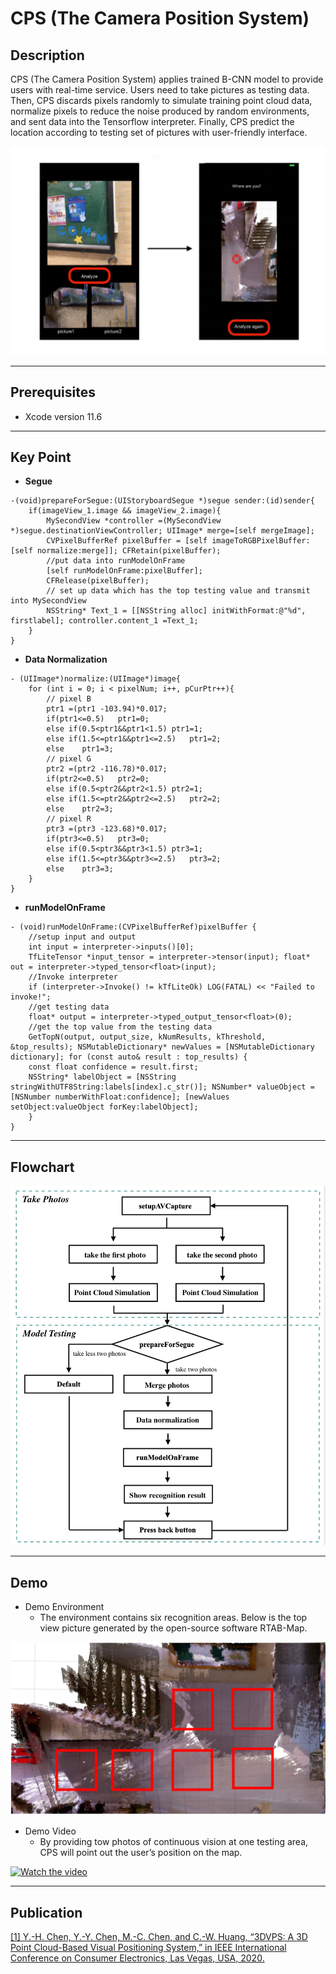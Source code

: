 # **CPS (The Camera Position System)**

## Description

CPS (The Camera Position System) applies trained B-CNN model to provide users with real-time service. Users need to take pictures as testing data. Then, CPS discards pixels randomly to simulate training point cloud data, normalize pixels to reduce the noise produced by random environments, and sent data into the Tensorflow interpreter. Finally, CPS predict the location according to testing set of pictures with user-friendly interface.

![image info](image/description.png)

***

## Prerequisites

+ Xcode version 11.6

***

## Key Point

+ **Segue**

```objc
-(void)prepareForSegue:(UIStoryboardSegue *)segue sender:(id)sender{
    if(imageView_1.image && imageView_2.image){
        MySecondView *controller =(MySecondView *)segue.destinationViewController; UIImage* merge=[self mergeImage];
        CVPixelBufferRef pixelBuffer = [self imageToRGBPixelBuffer:[self normalize:merge]]; CFRetain(pixelBuffer);
        //put data into runModelOnFrame
        [self runModelOnFrame:pixelBuffer];
        CFRelease(pixelBuffer);
        // set up data which has the top testing value and transmit into MySecondView 
        NSString* Text_1 = [[NSString alloc] initWithFormat:@"%d", firstlabel]; controller.content_1 =Text_1;
    }
}
```

+ **Data Normalization**

```objc
- (UIImage*)normalize:(UIImage*)image{
    for (int i = 0; i < pixelNum; i++, pCurPtr++){
        // pixel B
        ptr1 =(ptr1 -103.94)*0.017; 
        if(ptr1<=0.5)   ptr1=0;
        else if(0.5<ptr1&&ptr1<1.5) ptr1=1;
        else if(1.5<=ptr1&&ptr1<=2.5)   ptr1=2;
        else    ptr1=3;
        // pixel G
        ptr2 =(ptr2 -116.78)*0.017;
        if(ptr2<=0.5)   ptr2=0;
        else if(0.5<ptr2&&ptr2<1.5) ptr2=1;
        else if(1.5<=ptr2&&ptr2<=2.5)   ptr2=2;
        else    ptr2=3;
        // pixel R
        ptr3 =(ptr3 -123.68)*0.017;
        if(ptr3<=0.5)   ptr3=0;
        else if(0.5<ptr3&&ptr3<1.5) ptr3=1;
        else if(1.5<=ptr3&&ptr3<=2.5)   ptr3=2;
        else    ptr3=3;
    }
}
```

+ **runModelOnFrame**

```objc
- (void)runModelOnFrame:(CVPixelBufferRef)pixelBuffer {
    //setup input and output
    int input = interpreter->inputs()[0];
    TfLiteTensor *input_tensor = interpreter->tensor(input); float* out = interpreter->typed_tensor<float>(input);
    //Invoke interpreter
    if (interpreter->Invoke() != kTfLiteOk) LOG(FATAL) << "Failed to invoke!";
    //get testing data
    float* output = interpreter->typed_output_tensor<float>(0);
    //get the top value from the testing data
    GetTopN(output, output_size, kNumResults, kThreshold, &top_results); NSMutableDictionary* newValues = [NSMutableDictionary dictionary]; for (const auto& result : top_results) {
    const float confidence = result.first;
    NSString* labelObject = [NSString stringWithUTF8String:labels[index].c_str()]; NSNumber* valueObject = [NSNumber numberWithFloat:confidence]; [newValues setObject:valueObject forKey:labelObject];
    }
}
```

***

## Flowchart
![image info](image/flowchart.png)

***

## Demo

+ Demo Environment
  + The environment contains six recognition areas. Below is the top view picture generated by the open-source software RTAB-Map.

![image info](image/demoEnvironment.png)

+ Demo Video
  + By providing tow photos of continuous vision at one testing area, CPS will point out the user’s position on the map.

[![Watch the video](https://i.imgur.com/vRJmHuf.png?1)](https://drive.google.com/file/d/1LGRuJsA-jR51jpUwZw695J9G2o3ogRd4/view?usp=sharing)

***

## Publication
[[1] Y.-H. Chen, Y.-Y. Chen, M.-C. Chen, and C.-W. Huang, “3DVPS: A 3D Point Cloud-Based Visual Positioning System,” in IEEE International Conference on Consumer Electronics, Las Vegas, USA, 2020.](https://ieeexplore.ieee.org/abstract/document/9043071)
